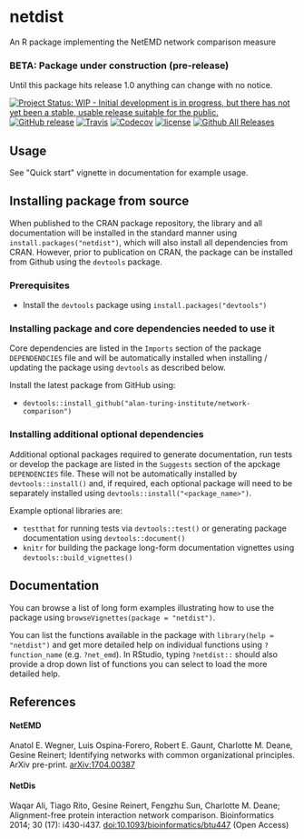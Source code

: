 # netdist
An R package implementing the NetEMD network comparison measure

### BETA: Package under construction (pre-release)
Until this package hits release 1.0 anything can change with no notice.

[![Project Status: WIP - Initial development is in progress, but there has not yet been a stable, usable release suitable for the public.](http://www.repostatus.org/badges/latest/wip.svg)](http://www.repostatus.org/#wip) 
[![GitHub release](https://img.shields.io/github/release/alan-turing-institute/network-comparison.svg)](https://github.com/alan-turing-institute/network-comparison/releases/latest) 
[![Travis](https://img.shields.io/travis/alan-turing-institute/network-comparison/master.svg)](https://travis-ci.org/alan-turing-institute/network-comparison)
[![Codecov](https://img.shields.io/codecov/c/github/alan-turing-institute/network-comparison/master.svg)](https://codecov.io/gh/alan-turing-institute/network-comparison)
[![license](https://img.shields.io/github/license/alan-turing-institute/network-comparison.svg)](https://github.com/alan-turing-institute/network-comparison/edit/master/LICENSE) 
[![Github All Releases](https://img.shields.io/github/downloads/alan-turing-institute/network-comparison/total.svg)]()

## Usage
See "Quick start" vignette in documentation for example usage.

## Installing package from source
When published to the CRAN package repository, the library and all documentation
will be installed in the standard manner using `install.packages("netdist")`,
which will also install all dependencies from CRAN. However, prior to publication
on CRAN, the package can be installed from Github using the `devtools` package.

### Prerequisites
- Install the `devtools` package using `install.packages("devtools")`

### Installing package and core dependencies needed to use it
Core dependencies are listed in the `Imports` section of the package 
`DEPENDENDCIES` file and will be automatically installed when installing / 
updating the package using `devtools` as described below.

Install the latest package from GitHub using:
  - `devtools::install_github("alan-turing-institute/network-comparison")`
  
### Installing additional optional dependencies
Additional optional packages required to generate documentation, run tests or 
develop the package are listed in the `Suggests` section of the apckage 
`DEPENDENCIES`  file. These will not be automatically installed by 
`devtools::install()` and, if required, each optional package will need to be 
separately installed using `devtools::install("<package_name>")`.

Example optional libraries are:

- `testthat` for running tests via `devtools::test()` or generating package 
documentation using `devtools::document()`
- `knitr` for building the package long-form documentation vignettes using
`devtools::build_vignettes()`

## Documentation
You can browse a list of long form examples illustrating how to use the package
using `browseVignettes(package = "netdist")`.

You can list the functions available in the package with `library(help = "netdist")`
and get more detailed help on individual functions using `?function_name` (e.g.
`?net_emd`). In RStudio, typing `?netdist::` should also provide a drop down list
of functions you can select to load the more detailed help.

## References
#### NetEMD
Anatol E. Wegner, Luis Ospina-Forero, Robert E. Gaunt, Charlotte M. Deane, Gesine Reinert; Identifying networks with common organizational principles. ArXiv pre-print. [arXiv:1704.00387](https://arxiv.org/abs/1704.00387)

#### NetDis
Waqar Ali, Tiago Rito, Gesine Reinert, Fengzhu Sun, Charlotte M. Deane; Alignment-free protein interaction network comparison. Bioinformatics 2014; 30 (17): i430-i437. [doi:10.1093/bioinformatics/btu447](https://dx.doi.org/10.1093/bioinformatics/btu447) (Open Access)
